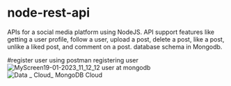 # node-rest-api

 APIs for a social media platform using NodeJS.
 API support features like getting a user profile, follow a user, upload a post, delete a post, like a post, unlike a liked post, and comment on a post.
 database schema in Mongodb.

#register user
using postman registering user
![MyScreen19-01-2023_11_12_12](https://user-images.githubusercontent.com/72811328/213366968-cf16e85f-cb2f-4c37-bc80-69d3479953e8.jpg)
user at mongodb
![Data _ Cloud_ MongoDB Cloud](https://user-images.githubusercontent.com/72811328/213367169-f6ba4f86-2227-4eb5-8d20-8da7f04a66c5.png)


